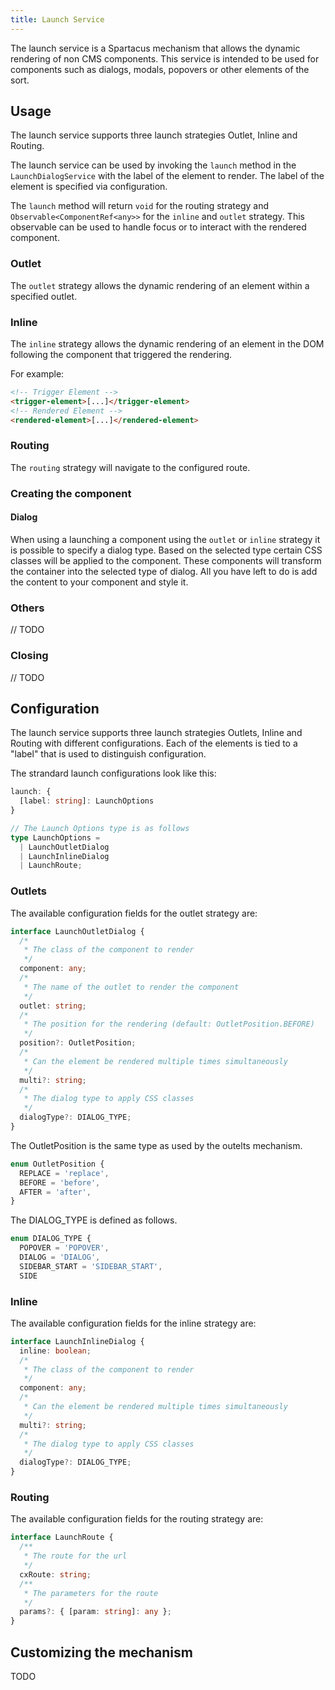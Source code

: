 ```yaml
---
title: Launch Service
---
```


The launch service is a Spartacus mechanism that allows the dynamic rendering of non CMS components. This service is intended to be used for components such as dialogs, modals, popovers or other elements of the sort.

## Usage

The launch service supports three launch strategies Outlet, Inline and Routing.

The launch service can be used by invoking the `launch` method in the `LaunchDialogService` with the label of the element to render. The label of the element is specified via configuration.

The `launch` method will return `void` for the routing strategy and `Observable<ComponentRef<any>>` for the `inline` and `outlet` strategy. This observable can be used to handle focus or to interact with the rendered component.

### Outlet

The `outlet` strategy allows the dynamic rendering of an element within a specified outlet.

### Inline

The `inline` strategy allows the dynamic rendering of an element in the DOM following the component that triggered the rendering.

For example:

```html
<!-- Trigger Element -->
<trigger-element>[...]</trigger-element>
<!-- Rendered Element -->
<rendered-element>[...]</rendered-element>
```

### Routing

The `routing` strategy will navigate to the configured route.

### Creating the component

#### Dialog

When using a launching a component using the `outlet` or `inline` strategy it is possible to specify a dialog type. Based on the selected type certain CSS classes will be applied to the component. These components will transform the container into the selected type of dialog. All you have left to do is add the content to your component and style it.

### Others

// TODO

### Closing

// TODO

## Configuration

The launch service supports three launch strategies Outlets, Inline and Routing with different configurations. Each of the elements is tied to a "label" that is used to distinguish configuration.

The strandard launch configurations look like this:

```ts
launch: {
  [label: string]: LaunchOptions
}

// The Launch Options type is as follows
type LaunchOptions =
  | LaunchOutletDialog
  | LaunchInlineDialog
  | LaunchRoute;
```

### Outlets

The available configuration fields for the outlet strategy are:

```ts
interface LaunchOutletDialog {
  /*
   * The class of the component to render
   */
  component: any;
  /*
   * The name of the outlet to render the component
   */
  outlet: string;
  /*
   * The position for the rendering (default: OutletPosition.BEFORE)
   */
  position?: OutletPosition;
  /*
   * Can the element be rendered multiple times simultaneously
   */
  multi?: string;
  /*
   * The dialog type to apply CSS classes
   */
  dialogType?: DIALOG_TYPE;
}
```

The OutletPosition is the same type as used by the outelts mechanism.

```ts
enum OutletPosition {
  REPLACE = 'replace',
  BEFORE = 'before',
  AFTER = 'after',
}
```

The DIALOG_TYPE is defined as follows.

```ts
enum DIALOG_TYPE {
  POPOVER = 'POPOVER',
  DIALOG = 'DIALOG',
  SIDEBAR_START = 'SIDEBAR_START',
  SIDE
```

### Inline

The available configuration fields for the inline strategy are:

```ts
interface LaunchInlineDialog {
  inline: boolean;
  /*
   * The class of the component to render
   */
  component: any;
  /*
   * Can the element be rendered multiple times simultaneously
   */
  multi?: string;
  /*
   * The dialog type to apply CSS classes
   */
  dialogType?: DIALOG_TYPE;
}
```

### Routing

The available configuration fields for the routing strategy are:

```ts
interface LaunchRoute {
  /**
   * The route for the url
   */
  cxRoute: string;
  /**
   * The parameters for the route
   */
  params?: { [param: string]: any };
}
```

## Customizing the mechanism

TODO
